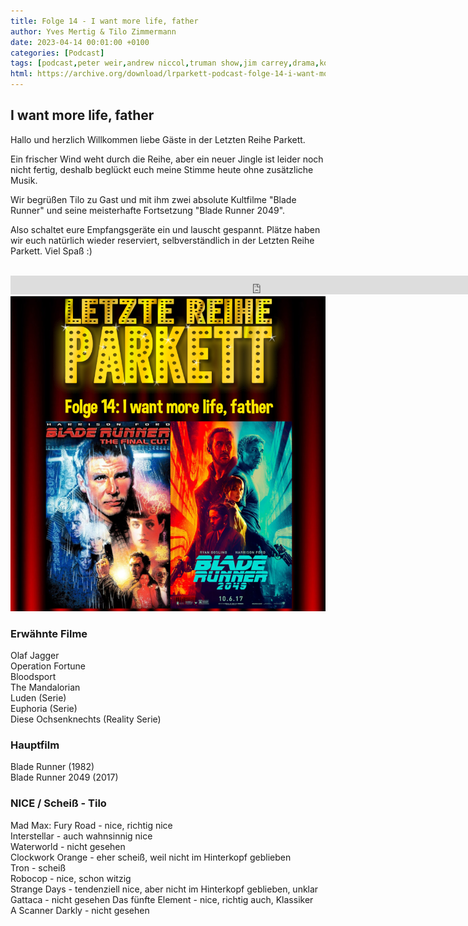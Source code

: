 ```yaml
---
title: Folge 14 - I want more life, father
author: Yves Mertig & Tilo Zimmermann
date: 2023-04-14 00:01:00 +0100
categories: [Podcast]
tags: [podcast,peter weir,andrew niccol,truman show,jim carrey,drama,komödie,comedy]
html: https://archive.org/download/lrparkett-podcast-folge-14-i-want-more-life-father/LRParkett%20Podcast%20Folge%2014%20-%20I%20want%20more%20life%2C%20father.mp3
---
```


## I want more life, father

Hallo und herzlich Willkommen liebe Gäste in der Letzten Reihe Parkett.

Ein frischer Wind weht durch die Reihe, aber ein neuer Jingle ist leider noch nicht fertig, deshalb beglückt euch meine Stimme heute ohne zusätzliche Musik.

Wir begrüßen Tilo zu Gast und mit ihm zwei absolute Kultfilme "Blade Runner" und seine meisterhafte Fortsetzung "Blade Runner 2049". 

Also schaltet eure Empfangsgeräte ein und lauscht gespannt.
Plätze haben wir euch natürlich wieder reserviert, selbverständlich in der Letzten Reihe Parkett. Viel Spaß :)
<br>
<br>

<iframe src="https://archive.org/download/lrparkett-podcast-folge-14-i-want-more-life-father/LRParkett%20Podcast%20Folge%2014%20-%20I%20want%20more%20life%2C%20father.mp3" width="800" height="30" frameborder="0" webkitallowfullscreen="true" mozallowfullscreen="true" allowfullscreen></iframe>


<img src="/assets/img/postings/posting014.png" alt="Podcast Cover">

### Erwähnte Filme

Olaf Jagger <br>
Operation Fortune <br>
Bloodsport <br>
The Mandalorian <br>
Luden (Serie) <br>
Euphoria (Serie) <br>
Diese Ochsenknechts (Reality Serie)

### Hauptfilm

Blade Runner (1982) <br>
Blade Runner 2049 (2017)<br>

### NICE / Scheiß - Tilo

Mad Max: Fury Road - nice, richtig nice <br>
Interstellar - auch wahnsinnig nice <br>
Waterworld - nicht gesehen <br>
Clockwork Orange - eher scheiß, weil nicht im Hinterkopf geblieben<br>
Tron - scheiß<br>
Robocop - nice, schon witzig<br>
Strange Days - tendenziell nice, aber nicht im Hinterkopf geblieben, unklar<br>
Gattaca - nicht gesehen
Das fünfte Element - nice, richtig auch, Klassiker <br>
A Scanner Darkly - nicht gesehen
